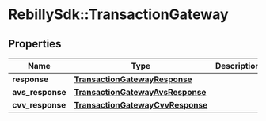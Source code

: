 # RebillySdk::TransactionGateway

## Properties
Name | Type | Description | Notes
------------ | ------------- | ------------- | -------------
**response** | [**TransactionGatewayResponse**](TransactionGatewayResponse.md) |  | [optional] 
**avs_response** | [**TransactionGatewayAvsResponse**](TransactionGatewayAvsResponse.md) |  | [optional] 
**cvv_response** | [**TransactionGatewayCvvResponse**](TransactionGatewayCvvResponse.md) |  | [optional] 

